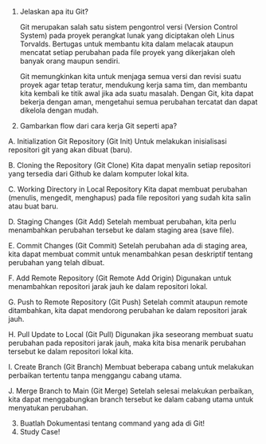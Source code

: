 1. Jelaskan apa itu Git?

    Git merupakan salah satu sistem pengontrol versi (Version Control System) pada proyek perangkat lunak yang diciptakan oleh Linus Torvalds. Bertugas untuk membantu kita dalam melacak ataupun mencatat setiap perubahan pada file proyek yang dikerjakan oleh banyak orang maupun sendiri.
    
    Git memungkinkan kita untuk menjaga semua versi dan revisi suatu proyek agar tetap teratur, mendukung kerja sama tim, dan membantu kita kembali ke titik awal jika ada suatu masalah. Dengan Git, kita dapat bekerja dengan aman, mengetahui semua perubahan tercatat dan dapat dikelola dengan mudah.


2. Gambarkan flow dari cara kerja Git seperti apa?

A. Initialization Git Repository (Git Init)
Untuk melakukan inisialisasi repositori git yang akan dibuat (baru).

B. Cloning the Repository (Git Clone)
Kita dapat menyalin setiap repositori yang tersedia dari Github ke dalam komputer lokal kita.

C. Working Directory in Local Repository
Kita dapat membuat perubahan (menulis, mengedit, menghapus) pada file repositori yang sudah kita salin atau buat baru. 

D. Staging Changes (Git Add)
Setelah membuat perubahan, kita perlu menambahkan perubahan tersebut ke dalam staging area (save file).

E. Commit Changes (Git Commit)
Setelah perubahan ada di staging area, kita dapat membuat commit untuk menambahkan pesan deskriptif tentang perubahan yang telah dibuat.

F. Add Remote Repository (Git Remote Add Origin)
Digunakan untuk menambahkan repositori jarak jauh ke dalam repositori lokal.

G. Push to Remote Repository (Git Push)
Setelah commit ataupun remote ditambahkan, kita dapat mendorong perubahan ke dalam repositori jarak jauh.

H. Pull Update to Local (Git Pull)
Digunakan jika seseorang membuat suatu perubahan pada repositori jarak jauh, maka kita bisa menarik perubahan tersebut ke dalam repositori lokal kita.

I. Create Branch (Git Branch)
Membuat beberapa cabang untuk melakukan perbaikan tertentu tanpa menggangu cabang utama.

J. Merge Branch to Main (Git Merge)
Setelah selesai melakukan perbaikan, kita dapat menggabungkan branch tersebut ke dalam cabang utama untuk menyatukan perubahan.


3. Buatlah Dokumentasi tentang command yang ada di Git!
4. Study Case!
